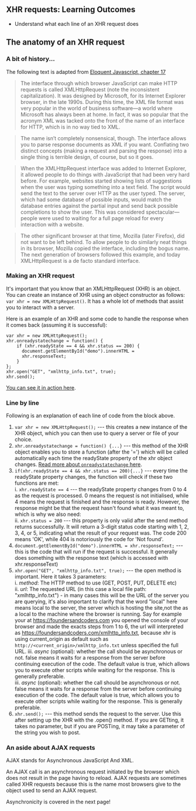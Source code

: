 ## XHR requests: Learning Outcomes
* Understand what each line of an XHR request does

## The anatomy of an XHR request

### A bit of history...
The following text is adapted from [Eloquent Javascript, chapter 17](http://eloquentjavascript.net/17_http.html#h_Gh3HVKEFJQ)   

> The interface through which browser JavaScript can make HTTP requests is called XMLHttpRequest (note the inconsistent capitalization). It was designed by Microsoft, for its Internet Explorer browser, in the late 1990s. During this time, the XML file format was very popular in the world of business software—a world where Microsoft has always been at home. In fact, it was so popular that the acronym XML was tacked onto the front of the name of an interface for HTTP, which is in no way tied to XML.

> The name isn’t completely nonsensical, though. The interface allows you to parse response documents as XML if you want. Conflating two distinct concepts (making a request and parsing the response) into a single thing is terrible design, of course, but so it goes.

> When the XMLHttpRequest interface was added to Internet Explorer, it allowed people to do things with JavaScript that had been very hard before. For example, websites started showing lists of suggestions when the user was typing something into a text field. The script would send the text to the server over HTTP as the user typed. The server, which had some database of possible inputs, would match the database entries against the partial input and send back possible completions to show the user. This was considered spectacular—people were used to waiting for a full page reload for every interaction with a website.

> The other significant browser at that time, Mozilla (later Firefox), did not want to be left behind. To allow people to do similarly neat things in its browser, Mozilla copied the interface, including the bogus name. The next generation of browsers followed this example, and today XMLHttpRequest is a de facto standard interface.  

### Making an XHR request

It's important that you know that an XMLHttpRequest (XHR) is an object. You can create an instance of XHR using an object constructor as follows: `var xhr = new XMLHttpRequest()`. It has a whole lot of methods that assist you to interact with a server.

Here is an example of an XHR and some code to handle the response when it comes back (assuming it is successful):  

~~~
var xhr = new XMLHttpRequest();
xhr.onreadystatechange = function() {
    if (xhr.readyState == 4 && xhr.status == 200) {
      document.getElementById("demo").innerHTML =
      xhr.responseText;
    }
};
xhr.open("GET", "xmlhttp_info.txt", true);
xhr.send();
~~~

[You can see it in action here](http://www.w3schools.com/xml/xml_http.asp).  

### Line by line
Following is an explanation of each line of code from the block above.

1. `var xhr = new XMLHttpRequest();` --- this creates a new instance of the XHR object, which you can then use to query a server or file of your choice.  
2. `xhr.onreadystatechange = function() {...}` --- this method of the XHR object enables you to store a function (after the '=') which will be called automatically each time the readyState property of the xhr object changes. [Read more about `onreadystatechange` here](https://developer.mozilla.org/en-US/docs/Web/API/XMLHttpRequest/onreadystatechange).
3. `if(xhr.readyState == 4 && xhr.status == 200){...}` --- every time the readyState property changes, the function will check if these two functions are met:  
  i. `xhr.readyState == 4` --- the readyState property changes from 0 to 4 as the request is processed. 0 means the request is not initialised, while 4 means the request is finished and the response is ready. However, the response might be that the request hasn't found what it was meant to, which is why we also need:  
  ii. `xhr.status = 200` --- this property is only valid after the send method returns successfully. It will return a 3-digit status code starting with 1, 2, 3, 4, or 5, indicating what the result of your request was. The code 200 means 'OK', while 404 is notoriously the code for 'Not found'.
4. `document.getElementById("demo").innerHTML = xhr.responseText;` --- this is the code that will run if the request is successful. It generally does something with the response text (which is accessed with xhr.responseText)
5. `xhr.open("GET", "xmlhttp_info.txt", true);` --- the open method is important. Here it takes 3 parameters:  
  i. *method*: The HTTP method to use (GET, POST, PUT, DELETE etc)  
  ii. *url*: The requested URL (in this case a local file path: "xmlhttp_info.txt") - in many cases this will be the URL of the server you are querying, it's also important to clarify that the word "local" here means local to the server, the server which is hosting the site,not the as a
  local to the machine where the browser is running. Say for example your at
  https://foundersandcoders.com you opened the console of your browser and made
  the exacts steps from 1 to 6, the url will interpreted as
  https://foundersandcoders.com/xmlhttp_info.txt, because xhr is using
  current_origin as default such as `http://<current_origin>/xmlhttp_info.txt`
  unless specified the full URL. iii. _async_ (optional): whether the call
  should be asynchronous or not. false means it waits for a response from the
  server before continuing execution of the code. The default value is true,
  which allows you to execute other scripts while waiting for the response.
  This is generally preferable.   
  iii. *async* (optional): whether the call should be asynchronous or not. false means it waits for a response from the server before continuing execution of the code. The default value is true, which allows you to execute other scripts while waiting for the response. This is generally preferable.
6. `xhr.send();` --- this method sends the request to the server. Use this after setting up the XHR with the .open() method. If you are GETting, it takes no parameter, but if you are POSTing, it may take a parameter of the string you wish to post.

### An aside about AJAX requests

AJAX stands for Asynchronous JavaScript And XML.

An AJAX call is an asynchronous request initiated by the browser which does not result in the page having to reload. AJAX requests are sometimes called XHR requests because this is the name most browsers give to the object used to send an AJAX request.

Asynchronicity is covered in the next page!
